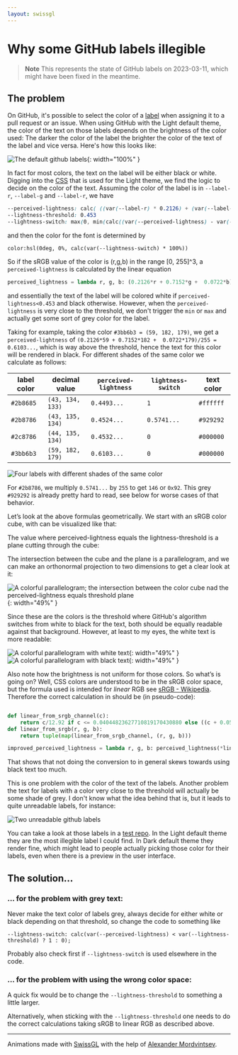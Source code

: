 ```yaml
---
layout: swissgl
---
```

# Why some GitHub labels illegible

> **Note**
> This represents the state of GitHub labels on 2023-03-11, which might have been fixed in the
> meantime.

## The problem
On GitHub, it's possible to select the color of a [label](https://docs.github.com/de/issues/using-labels-and-milestones-to-track-work/managing-labels) when assigning it to a pull request or an issue.  When using GitHub with the Light default theme, the color of the text on those labels depends on the brightness of the color used: The darker the color of the label the brighter the color of the text of the label and vice versa. Here's how this looks like:

![The default github labels](assets/images/github_labels/default_labels.png){: width="100%" }

In fact for most colors, the text on the label will be either black or white. Digging into the
[CSS](https://github.githubassets.com/assets/global-7f117b5cfae4.cssjavascript) that is used for the Light theme, we find the logic to decide on the color of the text. Assuming the color of the
label is in
`--label-r`, `--label-g` and `--label-r`, we have
```css
--perceived-lightness: calc( ((var(--label-r) * 0.2126) + (var(--label-g) * 0.7152)) / 255 )
--lightness-threshold: 0.453
--lightness-switch: max(0, min(calc((var(--perceived-lightness) - var(--lightness-threshold)) * -1000), 1))
```
and then the color for the font is determined by
```
color:hsl(0deg, 0%, calc(var(--lightness-switch) * 100%))
```
So if the sRGB value of the color is (r,g,b) in the range [0, 255]^3, a `perceived-lightness` is calculated by the linear equation
```python
perceived_lightness = lambda r, g, b: (0.2126*r + 0.7152*g +  0.0722*b)/255
```
and essentially the text of the label will be colored white if `perceived-lightness<0.453` and black otherwise. However, when the `perceived-lightness` is very close to the threshold, we don't trigger the `min` or `max` and actually get some sort of grey color for the label.

Taking for example, taking the color `#3bb6b3 = (59, 182, 179)`, we get a `perceived-lightness` of `(0.2126*59 + 0.7152*182 +  0.0722*179)/255 = 0.6103...`, which is way above the threshold, hence the text for this color will be rendered in black.
For different shades of the same color we calculate as follows:

label color | decimal value    | `perceived-lightness` | `lightness-switch`| text color
------------|------------------|-----------------------|-------------------|------------
 `#2b8685`  | `(43, 134, 133)` | `0.4493...`           | `1`               | `#ffffff`
 `#2b8786`  | `(43, 135, 134)` | `0.4524...`           | `0.5741...`       | `#929292`
 `#2c8786`  | `(44, 135, 134)` | `0.4532...`           | `0`               | `#000000`
 `#3bb6b3`  | `(59, 182, 179)` | `0.6103...`           | `0`               | `#000000`

![Four labels with different shades of the same color](assets/images/github_labels/four_labels.png)

For `#2b8786`, we multiply `0.5741...` by `255` to get `146` or `0x92`. This grey `#929292` is already pretty hard to read, see below for worse cases of that behavior.

Let’s look at the above formulas geometrically.
We start with an sRGB color cube, with can be visualized like that:

<div id="demo">
  <canvas id="colorcube" width="740" height="740"></canvas>
</div>

The value where perceived-lightness equals the lightness-threshold is a plane cutting through the cube:

<div id="demo">
  <canvas id="cubecut" width="740" height="740"></canvas>
</div>


The intersection between the cube and the plane is a parallelogram, and we can make an orthonormal projection to two dimensions to get a clear look at it:

![A colorful parallelogram; the intersection between the color cube nad the perceived-lightness equals threshold plane](assets/images/github_labels/parallelogram.png){: width="49%" }

Since these are the colors is the threshold where GitHub's algorithm switches from white to black for the text, both should be equally readable against that background. However, at least to my eyes, the white text is more readable:


![A colorful parallelogram with white text](assets/images/github_labels/parallelogram_white_text.png){: width="49%" }
![A colorful parallelogram with black text](assets/images/github_labels/parallelogram_black_text.png){: width="49%" }

Also note how the brightness is not uniform for those colors.
So what’s is going on? Well, CSS colors are understood to be in the sRGB color space, but the formula used is intended for *linear* RGB see [sRGB - Wikipedia](https://en.wikipedia.org/wiki/SRGB).
Therefore the correct calculation in should be (in pseudo-code):

```python

def linear_from_srgb_channel(c):
    return c/12.92 if c <= 0.04044823627710819170430880 else ((c + 0.055)/1.055)**2.4
def linear_from_srgb(r, g, b):
    return tuple(map(linear_from_srgb_channel, (r, g, b)))

improved_perceived_lightness = lambda r, g, b: perceived_lightness(*linear_from_srgb(r, g, b))
```
That shows that not doing the conversion to in general skews towards using black text too much.

This is one problem with the color of the text of the labels. Another problem the text for labels with a color very close to the threshold will actually be some shade of grey. I don't know what the idea behind that is, but it leads to quite unreadable labels, for instance:

![Two unreadable github labels](assets/images/github_labels/unreadable_labels.png)

You can take a look at those labels in a [test repo](https://github.com/mo271/label_colors_test/labels). In the Light default theme they are the most illegible label I could find. In Dark default theme they render fine, which might lead to people actually picking those color for their labels, even when there is a preview in the user interface.

## The solution...

### ... for the problem with grey text:
Never make the text color of labels grey, always decide for either white or black depending on that threshold, so change the code to something like
 ```
 --lightness-switch: calc(var(--perceived-lightness) < var(--lightness-threshold) ? 1 : 0);
 ```
Probably also check first if `--lightness-switch` is used elsewhere in the code.
### ... for the problem with using the wrong color space:
A quick fix would be to change the `--lightness-threshold` to something a little larger.


Alternatively, when sticking with the `--lightness-threshold` one needs to do the correct calculations taking sRGB to linear RGB as described above.

------

Animations made with <a href="https://github.com/google/swissgl">SwissGL</a> with the help of [Alexander Mordvintsev](https://znah.net).

<script src='{{site.baseurl}}/github_labels.js'></script>
